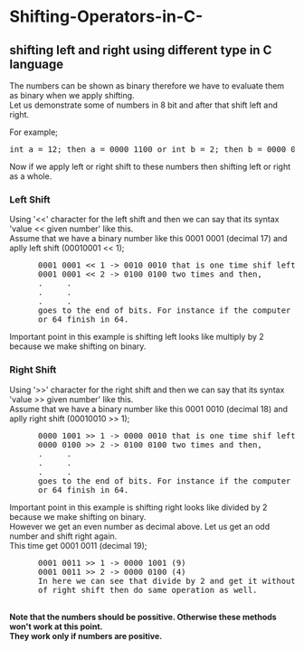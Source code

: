 # Shifting-Operators-in-C-
## shifting left and right using different type in C language

The numbers can be shown as binary therefore we have to evaluate them as binary when we apply shifting. <br />
Let us demonstrate some of numbers in 8 bit and after that shift left and right. <br />

For example; <br />
<pre>int a = 12; then a = 0000 1100 or int b = 2; then b = 0000 0010 </pre>
Now if we apply left or right shift to these numbers then shifting left or right as a whole.

### Left Shift
Using '<<' character for the left shift and then we can say that its syntax  'value << given number'  like this. <br />
Assume that we have a binary number like this 0001 0001 (decimal 17) and aplly left shift (00010001 << 1);
<pre>
      0001 0001 << 1 -> 0010 0010 that is one time shif left
      0001 0001 << 2 -> 0100 0100 two times and then,
      .     .
      .     .
      .     .
      goes to the end of bits. For instance if the computer has 32 bit cpu then finish in 32 
      or 64 finish in 64.  
</pre>
Important point in this example is shifting left looks like multiply by 2 because we make shifting on binary.


### Right Shift
Using '>>' character for the right shift and then we can say that its syntax  'value >> given number'  like this. <br />
Assume that we have a binary number like this 0001 0010 (decimal 18) and aplly right shift (00010010 >> 1);
<pre>
      0000 1001 >> 1 -> 0000 0010 that is one time shif left
      0000 0100 >> 2 -> 0100 0100 two times and then,
      .     .
      .     .
      .     .
      goes to the end of bits. For instance if the computer has 32 bit cpu then finish in 32 
      or 64 finish in 64.
</pre>
Important point in this example is shifting right looks like  divided by 2 because we make shifting on binary.<br />
However we get an even number as decimal above. Let us get an odd number and shift right again. <br />
This time get 0001 0011 (decimal 19);
<pre>
      0001 0011 >> 1 -> 0000 1001 (9) 
      0001 0011 >> 2 -> 0000 0100 (4)
      In here we can see that divide by 2 and get it without remaining. If continue to the first example 
      of right shift then do same operation as well.
</pre>
<br />
<b>Note that the numbers should be possitive. Otherwise these methods won't work at this point.<b/> <br />
<b>They work only if numbers are positive.</b>

